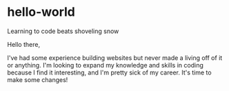 # hello-world
Learning to code beats shoveling snow

Hello there,

I've had some experience building websites but never made a living off of it or anything. 
I'm looking to expand my knowledge and skills in coding because I find it interesting, and I'm pretty sick of my career. 
It's time to make some changes!
